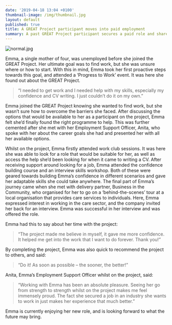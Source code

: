 ```yaml
---
date: '2019-04-18 13:04 +0100'
thumbnail-image: /img/thumbnail.jpg
layout: default
published: true
title: A GREAT Project participant moves into paid employment
summary: A past GREAT Project participant secures a paid role and shares their story.
---
```

![normal.jpg]({{site.baseurl}}/img/normal.jpg)

Emma, a single mother of four, was unemployed before she joined the GREAT Project. Her ultimate goal was to find work, but she was unsure where or how to start. With this in mind, Emma took her first proactive steps towards this goal, and attended a ‘Progress to Work’ event. It was here she found out about the GREAT Project. 

> “I needed to get work and I needed help with my skills, especially my confidence and CV writing. I just couldn’t do it on my own.”

Emma joined the GREAT Project knowing she wanted to find work, but she wasn’t sure how to overcome the barriers she faced. After discussing the options that would be available to her as a participant on the project, Emma felt she’d finally found the right programme to help. This was further cemented after she met with her Employment Support Officer, Anita, who spoke with her about the career goals she had and presented her with all her available options. 

Whilst on the project, Emma firstly attended work club sessions. It was here she was able to look for a role that would be suitable for her, as well as access the help she’d been looking for when it came to writing a CV. After receiving support around looking for a job, Emma attended the confidence building course and an interview skills workshop. Both of these were geared towards building Emma’s confidence in different scenarios and gave her adaptable skills she could take anywhere. The final part of Emma’s journey came when she met with delivery partner, Business in the Community, who organised for her to go on a ‘behind-the-scenes’ tour at a local organisation that provides care services to individuals. Here, Emma expressed interest in working in the care sector, and the company invited her back for an interview. Emma was successful in her interview and was offered the role.

Emma had this to say about her time with the project:

> “The project made me believe in myself, it gave me more confidence. It helped me get into the work that I want to do forever. Thank you!”

By completing the project, Emma was also quick to recommend the project to others, and said:

> “Do it! As soon as possible – the sooner, the better!”

Anita, Emma’s Employment Support Officer whilst on the project, said:

> “Working with Emma has been an absolute pleasure. Seeing her go from strength to strength whilst on the project makes me feel immensely proud. The fact she secured a job in an industry she wants to work in just makes her experience that much better.”

Emma is currently enjoying her new role, and is looking forward to what the future may bring.
